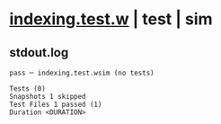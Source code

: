 # [indexing.test.w](../../../../../tests/valid/indexing.test.w) | test | sim

## stdout.log
```log
pass ─ indexing.test.wsim (no tests)

Tests (0)
Snapshots 1 skipped
Test Files 1 passed (1)
Duration <DURATION>
```

